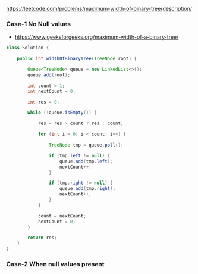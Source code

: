 https://leetcode.com/problems/maximum-width-of-binary-tree/description/


### Case-1 No Null values

* https://www.geeksforgeeks.org/maximum-width-of-a-binary-tree/

```java
class Solution {

    public int widthOfBinaryTree(TreeNode root) {

        Queue<TreeNode> queue = new LinkedList<>();
        queue.add(root);

        int count = 1;
        int nextCount = 0;

        int res = 0;

        while (!queue.isEmpty()) {

            res = res > count ? res : count;

            for (int i = 0; i < count; i++) {

                TreeNode tmp = queue.poll();

                if (tmp.left != null) {
                    queue.add(tmp.left);
                    nextCount++;
                }

                if (tmp.right != null) {
                    queue.add(tmp.right);
                    nextCount++;
                }
            }

            count = nextCount;
            nextCount = 0;
        }

        return res;
    }
}
```

### Case-2 When null values present

```java

```
